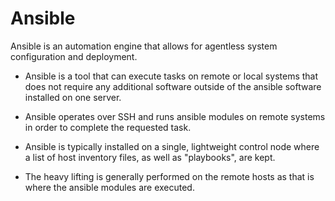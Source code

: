 # Ansible 

Ansible is an automation engine that allows for agentless system configuration and deployment.

- Ansible is a tool that can execute tasks on remote or local systems that does not require any additional software outside of the ansible software installed on one server.

- Ansible operates over SSH and runs ansible modules on remote systems in order to complete the requested task.

- Ansible is typically installed on a single, lightweight control node where a list of host inventory files, as well as "playbooks", are kept. 

- The heavy lifting is generally performed on the remote hosts as that is where the ansible modules are executed.  

